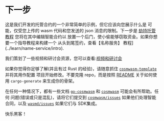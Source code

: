 # 下一步

这是我们开发的托管合约的一个非常简单的示例，但它应该向您展示什么是
可能，仅受您上传的 wasm 代码和您发送的 json 消息的限制。下一步是
[劫持托管教程](../learn/hijack-escrow/intro.md) 您将在其中编辑智能合约以
放置一个后门，使小偷能够窃取资金。如果你想要一个指导教程来构建一个
从头到尾签约，查看【名称服务】
教程](../learn/name-service/intro).

我们策划了一些视频和研讨会资源，您可以查看:[视频和研讨会](../learn/videos-workshops)

如果你觉得你足够了解(并且有过 Rust 的经验)，请随意抓住
[`cosmwasm-template`](https://github.com/CosmWasm/cosmwasm-template) 并将其用作配置
项目开始修改。不要克隆 repo，而是按照
[README](https://github.com/CosmWasm/cosmwasm-template/blob/master/README.md) 关于如何使用
`cargo-generate` 来生成你的骨架。

在任何一种情况下，都有一些文档
[`go-cosmwasm`](https://github.com/CosmWasm/go-cosmwasm/blob/master/spec/Index.md) 和
[`cosmwasm`](https://github.com/CosmWasm/cosmwasm/blob/master/README.md) 可能会有所帮助。任何
问题(错误或只是混乱)，请将它们提交到
[`cosmwasm/issues`](https://github.com/CosmWasm/cosmwasm/issues) 如果他们处理智能
合同，以及 [`wasmd/issues`](https://github.com/CosmWasm/wasmd/issues) 如果它们与
SDK集成。

快乐黑客！
